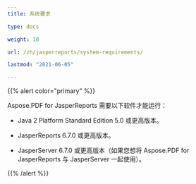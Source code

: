 ```yaml
---
title: 系统要求

type: docs

weight: 10

url: /zh/jasperreports/system-requirements/

lastmod: "2021-06-05"

---
```


{{% alert color="primary" %}}

Aspose.PDF for JasperReports 需要以下软件才能运行：

- Java 2 Platform Standard Edition 5.0 或更高版本。

- JasperReports 6.7.0 或更高版本。

- JasperServer 6.7.0 或更高版本（如果您想将 Aspose.PDF for JasperReports 与 JasperServer 一起使用）。

{{% /alert %}}
